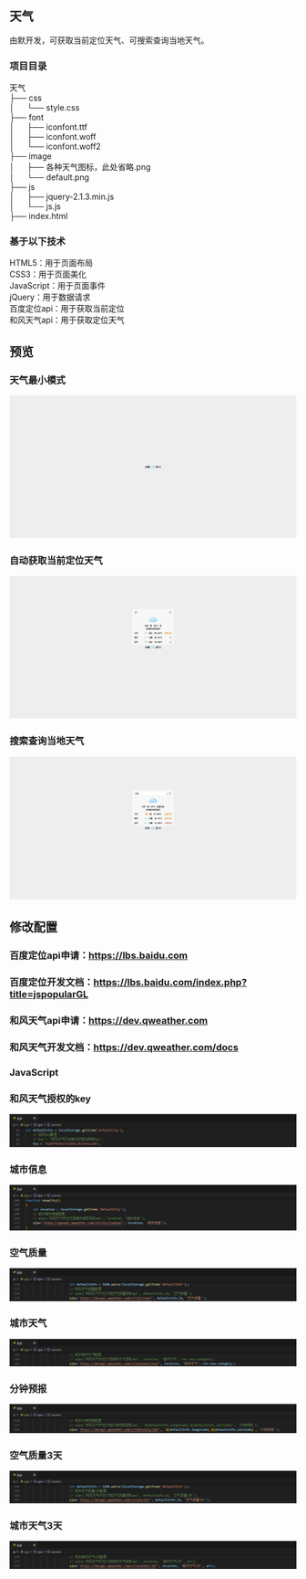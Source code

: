 ## 天气
由默开发，可获取当前定位天气、可搜索查询当地天气。
### 项目目录
天气
<br>
├── css
<br>
│&emsp;&nbsp;&nbsp;└── style.css
<br>
├── font
<br>
│&emsp;&nbsp;&nbsp;├── iconfont.ttf
<br>
│&emsp;&nbsp;&nbsp;├── iconfont.woff
<br>
│&emsp;&nbsp;&nbsp;└── iconfont.woff2
<br>
├── image
<br>
│&emsp;&nbsp;&nbsp;├── 各种天气图标，此处省略.png
<br>
│&emsp;&nbsp;&nbsp;└── default.png
<br>
├── js
<br>
│&emsp;&nbsp;&nbsp;├── jquery-2.1.3.min.js
<br>
│&emsp;&nbsp;&nbsp;└── js.js
<br>
├── index.html
### 基于以下技术
HTML5：用于页面布局
<br>
CSS3：用于页面美化
<br>
JavaScript：用于页面事件
<br>
jQuery：用于数据请求
<br>
百度定位api：用于获取当前定位
<br>
和风天气api：用于获取定位天气

## 预览
### 天气最小模式
![min](weather/min.png)
### 自动获取当前定位天气
![get](weather/get.png)
### 搜索查询当地天气
![search](weather/search.png)

## 修改配置
### 百度定位api申请：https://lbs.baidu.com
### 百度定位开发文档：https://lbs.baidu.com/index.php?title=jspopularGL
### 和风天气api申请：https://dev.qweather.com
### 和风天气开发文档：https://dev.qweather.com/docs
### JavaScript
### 和风天气授权的key
![key](weather/key.png)
### 城市信息
![info](weather/info.png)
### 空气质量
![category](weather/category.png)
### 城市天气
![weather](weather/weather.png)
### 分钟预报
![summary](weather/summary.png)
### 空气质量3天
![01](weather/01.png)
### 城市天气3天
![02](weather/02.png)